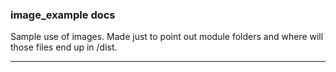 ### image_example docs

Sample use of images. Made just to point out module folders and where will those files end up in /dist.

---
